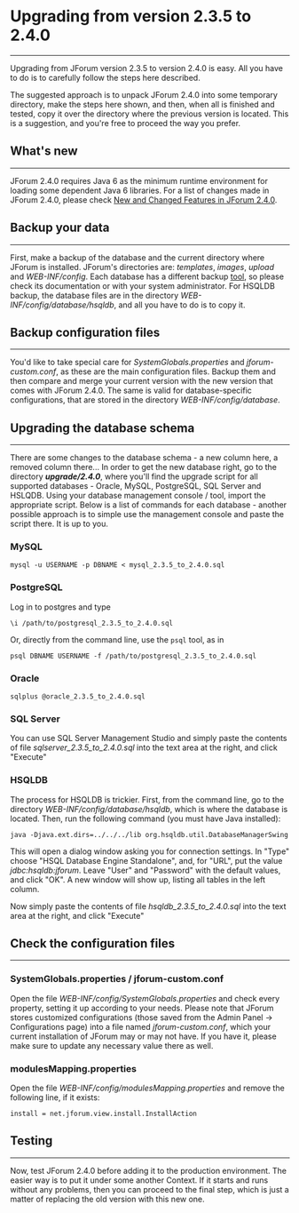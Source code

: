 # Upgrading from version 2.3.5 to 2.4.0 #

---

Upgrading from JForum version 2.3.5 to version 2.4.0 is easy. All you have to do is to carefully follow the steps here described.

The suggested approach is to unpack JForum 2.4.0 into some temporary directory, make the steps here shown, and then, when all is finished and tested, copy it over the directory where the previous version is located. This is a suggestion, and you're free to proceed the way you prefer.

## What's new ##

---

JForum 2.4.0 requires Java 6 as the minimum runtime environment for loading some dependent Java 6 libraries.
For a list of changes made in JForum 2.4.0, please check [New and Changed Features in JForum 2.4.0](NewFeatures240.md).
## Backup your data ##

---

First, make a backup of the database and the current directory where JForum is installed. JForum's directories are: _templates_, _images_, _upload_ and _WEB-INF/config_. Each database has a different backup [tool](http://www.aquafold.com/), so please check its documentation or with your system administrator. For HSQLDB backup, the database files are in the directory _WEB-INF/config/database/hsqldb_, and all you have to do is to copy it.
## Backup configuration files ##

---

You'd like to take special care for _SystemGlobals.properties_ and _jforum-custom.conf_, as these are the main configuration files. Backup them and then compare and merge your current version with the new version that comes with JForum 2.4.0. The same is valid for database-specific configurations, that are stored in the directory _WEB-INF/config/database_.
## Upgrading the database schema ##

---

There are some changes to the database schema - a new column here, a removed column there... In order to get the new database right, go to the directory **_upgrade/2.4.0_**, where you'll find the upgrade script for all supported databases - Oracle, MySQL, PostgreSQL, SQL Server and HSLQDB.
Using your database management console / tool, import the appropriate script. Below is a list of commands for each database - another possible approach is to simple use the management console and paste the script there. It is up to you.

### MySQL ###

`mysql -u USERNAME -p DBNAME < mysql_2.3.5_to_2.4.0.sql`
### PostgreSQL ###

Log in to postgres and type

`\i /path/to/postgresql_2.3.5_to_2.4.0.sql`

Or, directly from the command line, use the `psql` tool, as in

`psql DBNAME USERNAME -f /path/to/postgresql_2.3.5_to_2.4.0.sql`

### Oracle ###

`sqlplus @oracle_2.3.5_to_2.4.0.sql`

### SQL Server ###
You can use SQL Server Management Studio and simply paste the contents of file _sqlserver\_2.3.5\_to\_2.4.0.sql_ into the text area at the right, and click "Execute"

### HSQLDB ###

The process for HSQLDB is trickier. First, from the command line, go to the directory _WEB-INF/config/database/hsqldb_, which is where the database is located. Then, run the following command (you must have Java installed):

`java -Djava.ext.dirs=../../../lib org.hsqldb.util.DatabaseManagerSwing`

This will open a dialog window asking you for connection settings. In "Type" choose "HSQL Database Engine Standalone", and, for "URL", put the value _jdbc:hsqldb:jforum_. Leave "User" and "Password" with the default values, and click "OK". A new window will show up, listing all tables in the left column.

Now simply paste the contents of file _hsqldb\_2.3.5\_to\_2.4.0.sql_ into the text area at the right, and click "Execute"

## Check the configuration files ##

---

### SystemGlobals.properties / jforum-custom.conf ###

Open the file _WEB-INF/config/SystemGlobals.properties_ and check every property, setting it up according to your needs. Please note that JForum stores customized configurations (those saved from the Admin Panel -> Configurations page) into a file named _jforum-custom.conf_, which your current installation of JForum may or may not have. If you have it, please make sure to update any necessary value there as well.
### modulesMapping.properties ###

Open the file _WEB-INF/config/modulesMapping.properties_ and remove the following line, if it exists:

`install = net.jforum.view.install.InstallAction`

## Testing ##

---

Now, test JForum 2.4.0 before adding it to the production environment. The easier way is to put it under some another Context. If it starts and runs without any problems, then you can proceed to the final step, which is just a matter of replacing the old version with this new one.